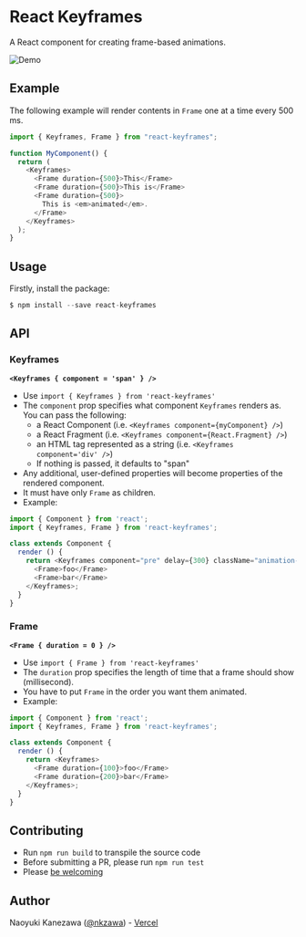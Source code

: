 # React Keyframes

A React component for creating frame-based animations.

![Demo](https://cloud.githubusercontent.com/assets/775227/14613178/24789406-05d6-11e6-8411-6ee929ae3f3e.gif)

## Example

The following example will render contents in `Frame` one at a time every 500 ms.

```js
import { Keyframes, Frame } from "react-keyframes";

function MyComponent() {
  return (
    <Keyframes>
      <Frame duration={500}>This</Frame>
      <Frame duration={500}>This is</Frame>
      <Frame duration={500}>
        This is <em>animated</em>.
      </Frame>
    </Keyframes>
  );
}
```

## Usage

Firstly, install the package:

```js
$ npm install --save react-keyframes
```

## API

### Keyframes

**`<Keyframes { component = 'span' } />`**

- Use `import { Keyframes } from 'react-keyframes'`
- The `component` prop specifies what component `Keyframes` renders as. You can pass the following:
  - a React Component (i.e. `<Keyframes component={myComponent} />`)
  - a React Fragment (i.e. `<Keyframes component={React.Fragment} />`)
  - an HTML tag represented as a string (i.e. `<Keyframes component='div' />`)
  - If nothing is passed, it defaults to "span"
- Any additional, user-defined properties will become properties of the rendered component.
- It must have only `Frame` as children.
- Example:

```js
import { Component } from 'react';
import { Keyframes, Frame } from 'react-keyframes';

class extends Component {
  render () {
    return <Keyframes component="pre" delay={300} className="animation-test">
      <Frame>foo</Frame>
      <Frame>bar</Frame>
    </Keyframes>;
  }
}
```

### Frame

**`<Frame { duration = 0 } />`**

- Use `import { Frame } from 'react-keyframes'`
- The `duration` prop specifies the length of time that a frame should show (millisecond).
- You have to put `Frame` in the order you want them animated.
- Example:

```js
import { Component } from 'react';
import { Keyframes, Frame } from 'react-keyframes';

class extends Component {
  render () {
    return <Keyframes>
      <Frame duration={100}>foo</Frame>
      <Frame duration={200}>bar</Frame>
    </Keyframes>;
  }
}
```

## Contributing

- Run `npm run build` to transpile the source code
- Before submitting a PR, please run `npm run test`
- Please [be welcoming](http://contributor-covenant.org/)

## Author

Naoyuki Kanezawa ([@nkzawa](https://twitter.com/nkzawa)) - [Vercel](https://vercel.com)
